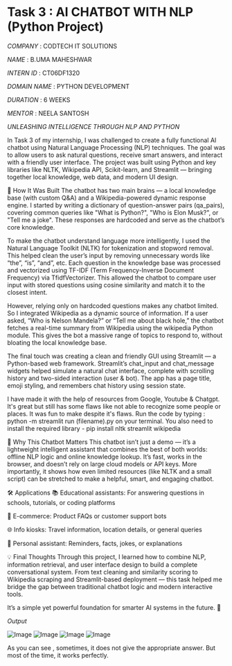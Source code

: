 # Task 3 : AI CHATBOT WITH NLP (Python Project)

*COMPANY* : CODTECH IT SOLUTIONS

*NAME* : B.UMA MAHESHWAR

*INTERN ID* : CT06DF1320

*DOMAIN NAME* : PYTHON DEVELOPMENT

*DURATION* : 6 WEEKS

*MENTOR* : NEELA SANTOSH 

*UNLEASHING INTELLIGENCE THROUGH NLP AND PYTHON*

In Task 3 of my internship, I was challenged to create a fully functional AI chatbot using Natural Language Processing (NLP) techniques. The goal was to allow users to ask natural questions, receive smart answers, and interact with a friendly user interface. The project was built using Python and key libraries like NLTK, Wikipedia API, Scikit-learn, and Streamlit — bringing together local knowledge, web data, and modern UI design.

🧠 How It Was Built
The chatbot has two main brains — a local knowledge base (with custom Q&A) and a Wikipedia-powered dynamic response engine. I started by writing a dictionary of question-answer pairs (qa_pairs), covering common queries like "What is Python?", "Who is Elon Musk?", or "Tell me a joke". These responses are hardcoded and serve as the chatbot’s core knowledge.

To make the chatbot understand language more intelligently, I used the Natural Language Toolkit (NLTK) for tokenization and stopword removal. This helped clean the user’s input by removing unnecessary words like “the”, “is”, “and”, etc. Each question in the knowledge base was processed and vectorized using TF-IDF (Term Frequency-Inverse Document Frequency) via TfidfVectorizer. This allowed the chatbot to compare user input with stored questions using cosine similarity and match it to the closest intent.

However, relying only on hardcoded questions makes any chatbot limited. So I integrated Wikipedia as a dynamic source of information. If a user asked, “Who is Nelson Mandela?” or “Tell me about black hole,” the chatbot fetches a real-time summary from Wikipedia using the wikipedia Python module. This gives the bot a massive range of topics to respond to, without bloating the local knowledge base.

The final touch was creating a clean and friendly GUI using Streamlit — a Python-based web framework. Streamlit’s chat_input and chat_message widgets helped simulate a natural chat interface, complete with scrolling history and two-sided interaction (user & bot). The app has a page title, emoji styling, and remembers chat history using session state.

I have made it with the help of resources from Google, Youtube & Chatgpt. It's great but still has some flaws like not able to recognize some people or places. It was fun to make despite it's flaws. Run the code by typing : python -m streamlit run (filename).py on your terminal. You also need to install the required library - pip install nltk streamlit wikipedia

🌟 Why This Chatbot Matters
This chatbot isn’t just a demo — it’s a lightweight intelligent assistant that combines the best of both worlds: offline NLP logic and online knowledge lookup. It’s fast, works in the browser, and doesn’t rely on large cloud models or API keys. More importantly, it shows how even limited resources (like NLTK and a small script) can be stretched to make a helpful, smart, and engaging chatbot.

🛠️ Applications
📚 Educational assistants: For answering questions in schools, tutorials, or coding platforms

🛒 E-commerce: Product FAQs or customer support bots

🌐 Info kiosks: Travel information, location details, or general queries

💬 Personal assistant: Reminders, facts, jokes, or explanations

💡 Final Thoughts
Through this project, I learned how to combine NLP, information retrieval, and user interface design to build a complete conversational system. From text cleaning and similarity scoring to Wikipedia scraping and Streamlit-based deployment — this task helped me bridge the gap between traditional chatbot logic and modern interactive tools.

It’s a simple yet powerful foundation for smarter AI systems in the future. 🚀

*Output* 

![Image](https://github.com/user-attachments/assets/5c4ebb55-5aef-4bb6-b1c5-f8a8caecd4fc)
![Image](https://github.com/user-attachments/assets/7c33acd1-98f0-4548-bde1-462214f64a7f)
![Image](https://github.com/user-attachments/assets/01ed6139-2393-4425-b08c-27b416b92f15)
![Image](https://github.com/user-attachments/assets/2f0d1026-ac6a-470c-b95e-83d0d91eae7e)

As you can see , sometimes, it does not give the appropriate answer. But most of the time, it works perfectly. 
